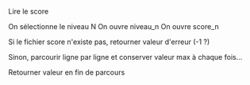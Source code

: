 Lire le score

On sélectionne le niveau N
On ouvre niveau_n
On ouvre score_n

Si le fichier score n'existe pas, retourner valeur d'erreur (-1 ?)

Sinon, parcourir ligne par ligne et conserver valeur max à chaque fois...

Retourner valeur en fin de parcours